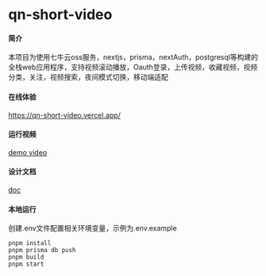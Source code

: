 # qn-short-video

#### 简介

本项目为使用七牛云oss服务，nextjs，prisma，nextAuth，postgresql等构建的全栈web应用程序，支持视频滚动播放，Oauth登录，上传视频，收藏视频，视频分类，关注，视频搜索，夜间模式切换，移动端适配

#### 在线体验

https://qn-short-video.vercel.app/

#### 运行视频

[demo video](./demo-video.mp4)

#### 设计文档

[doc](./docs/架构设计文档.md)

#### 本地运行

创建.env文件配置相关环境变量，示例为.env.example

```shell
pnpm install
pnpm prisma db push
pnpm build
pnpm start
```
